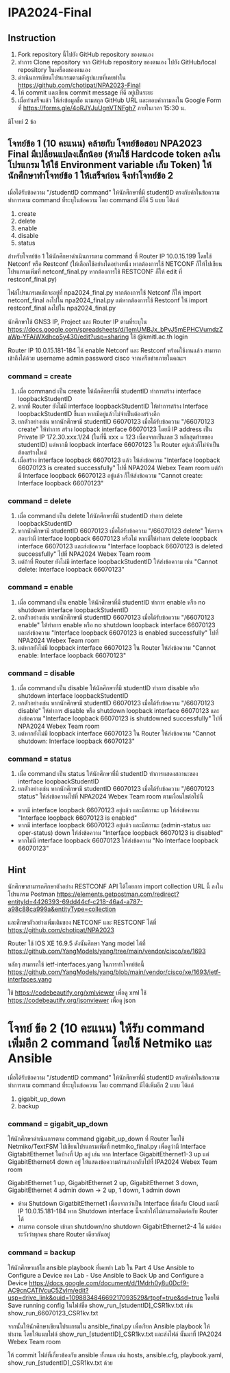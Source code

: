 # IPA2024-Final

## Instruction

1. Fork repository นี้ไปยัง GitHub repository ของตนเอง
2. ทำการ Clone repository จาก GitHub repository ของตนเอง ไปยัง GitHub/local repository ในเครื่องของตนเอง
3. ดำเนินการเขียนโปรแกรมตามดังรูปแบบที่เคยทำใน <https://github.com/chotipat/NPA2023-Final> 
4. ให้ commit และเขียน commit message ที่ดี อยู่เป็นระยะ
5. เมื่อทำเสร็จแล้ว ให้ส่งข้อมูลชื่อ นามสกุล GitHub URL และตอบคำถามลงใน Google Form ที่ <https://forms.gle/4oRJYJuUgnVTNFgh7> ภายในเวลา 15:30 น.

มีโจทย์ 2 ข้อ

## โจทย์ข้อ 1 (10 คะแนน) คล้ายกับ โจทย์ข้อสอบ NPA2023 Final มีเปลี่ยนแปลงเล็กน้อย (ห้ามใช้ Hardcode token ลงในโปรแกรม ให้ใช้ Environment variable เก็บ Token) ให้นักศึกษาทำโจทย์ข้อ 1 ให้เสร็จก่อน จึงทำโจทย์ข้อ 2 

เมื่อได้รับข้อความ "/studentID command" ให้นักศึกษาที่มี studentID ตรงกับค่าในข้อความทำการตาม command ที่ระบุในข้อความ โดย command มีได้ 5 แบบ ได้แก่

1. create
2. delete
3. enable
4. disable
5. status

สำหรับโจทย์ข้อ 1 ให้นักศึกษาดำเนินการตาม command ที่ Router IP 10.0.15.199 โดยใช้ Netconf หรือ Restconf (ให้เลือกใช้อย่างใดอย่างหนึ่ง หากต้องการใช้ NETCONF ก็ให้ไปเขียนโปรแกรมเพิ่มที่ netconf_final.py หากต้องการใช้ RESTCONF ก็ให้ edit ที่ restconf_final.py)

ไฟล์โปรแกรมหลักจะอยู่ที่ npa2024_final.py หากต้องการใช้ Netconf ก็ให้ import netconf_final ลงไปใน npa2024_final.py แต่หากต้องการใช้ Restconf ให้ import restconf_final ลงไปใน npa2024_final.py

นักศึกษาใช้ GNS3 IP, Project และ Router IP ตามที่ระบุใน https://docs.google.com/spreadsheets/d/1emUMBJx_bPvJ5mEPHCVumdzZaWp-YFAiWXdhco5y430/edit?usp=sharing ใช้ @kmitl.ac.th login

Router IP 10.0.15.181-184 ได้ enable Netconf และ Restconf พร้อมใช้งานแล้ว สามารถเข้าถึงได้ด้วย username admin password cisco จากเครือข่ายภายในคณะฯ

### command = create

1. เมื่อ command เป็น create ให้นักศึกษาที่มี studentID ทำการสร้าง interface loopbackStudentID
2. หากที่ Router ยังไม่มี interface loopbackStudentID ให้ทำการสร้าง Interface loopbackStudentID ขึ้นมา หากมีอยู่แล้วไม่จำเป็นต้องสร้างอีก
3. ยกตัวอย่างเช่น หากนักศึกษามี studentID 66070123 เมื่อได้รับข้อความ "/66070123 create" ให้ทำการ สร้าง loopback interface 66070123 โดยมี IP address เป็น Private IP 172.30.xxx.1/24 (ในที่นี้ xxx = 123 เนื่องจากเป็นเลข 3 หลักสุดท้ายของ studentID) แต่หากมี loopback interface 66070123 ใน Router อยู่แล้วก็ไม่จำเป็นต้องสร้างใหม่
4. เมื่อสร้าง interface loopback 66070123 แล้ว ให้ส่งข้อความ "Interface loopback 66070123 is created successfully" ไปที่ NPA2024 Webex Team room แต่ถ้ามี Interface loopback 66070123 อยู่แล้ว ก็ให้ส่งข้อความ "Cannot create: Interface loopback 66070123"

### command = delete

1. เมื่อ command เป็น delete ให้นักศึกษาที่มี studentID ทำการ delete loopbackStudentID
2. หากนักศึกษามี studentID 66070123 เมื่อได้รับข้อความ "/66070123 delete" ให้ตรวจสอบว่ามี interface loopback 66070123 หรือไม่ หากมีให้ทำการ delete loopback interface 66070123 และส่งข้อความ "Interface loopback 66070123 is deleted successfully" ไปที่ NPA2024 Webex Team room
3. แต่ถ้าที่ Router ยังไม่มี interface loopbackStudentID ให้ส่งข้อความ เช่น "Cannot delete: Interface loopback 66070123"

### command = enable

1. เมื่อ command เป็น enable ให้นักศึกษาที่มี studentID ทำการ enable หรือ no shutdown interface loopbackStudentID
2. ยกตัวอย่างเช่น หากนักศึกษามี studentID 66070123 เมื่อได้รับข้อความ "/66070123 enable" ให้ทำการ enable หรือ no shutdown loopback interface 66070123 และส่งข้อความ "Interface loopback 66070123 is enabled successfully" ไปที่ NPA2024 Webex Team room
3. แต่หากยังไม่มี loopback interface 66070123 ใน Router ให้ส่งข้อความ "Cannot enable: Interface loopback 66070123"

### command = disable

1. เมื่อ command เป็น disable ให้นักศึกษาที่มี studentID ทำการ disable หรือ shutdown interface loopbackStudentID
2. ยกตัวอย่างเช่น หากนักศึกษามี studentID 66070123 เมื่อได้รับข้อความ "/66070123 disable" ให้ทำการ disable หรือ shutdown loopback interface 66070123 และส่งข้อความ "Interface loopback 66070123 is shutdowned successfully" ไปที่ NPA2024 Webex Team room
3. แต่หากยังไม่มี loopback interface 66070123 ใน Router ให้ส่งข้อความ "Cannot shutdown: Interface loopback 66070123"

### command = status

1. เมื่อ command เป็น status ให้นักศึกษาที่มี studentID ทำการแสดงสถานะของ interface loopbackStudentID
2. ยกตัวอย่างเช่น หากนักศึกษามี studentID 66070123 เมื่อได้รับข้อความ "/66070123 status" ให้ส่งข้อความไปที่ NPA2024 Webex Team room ตามเงื่อนไขต่อไปนี้

- หากมี interface loopback 66070123 อยู่แล้ว และมีสถานะ up ให้ส่งข้อความ "Interface loopback 66070123 is enabled"
- หากมี interface loopback 66070123 อยู่แล้ว และมีสถานะ (admin-status และ oper-status) down ให้ส่งข้อความ "Interface loopback 66070123 is disabled"
- หากไม่มี interface loopback 66070123 ให้ส่งข้อความ "No Interface loopback 66070123"

## Hint

นักศึกษาสามารถศึกษาตัวอย่าง RESTCONF API ได้โดยการ import collection URL นี้ ลงในโปรแกรม Postman
<https://elements.getpostman.com/redirect?entityId=4426393-69dd44cf-c218-46a4-a787-a98c88ca999a&entityType=collection>

และศึกษาตัวอย่างเพิ่มเติมของ NETCONF และ RESTCONF ได้ที่
<https://github.com/chotipat/NPA2023>

Router ใช้ IOS XE 16.9.5 ดังนั้นศึกษา Yang model ได้ที่ <https://github.com/YangModels/yang/tree/main/vendor/cisco/xe/1693>

หลักๆ สามารถใช้ ietf-interfaces.yang ในการทำโจทย์ข้อนี้ <https://github.com/YangModels/yang/blob/main/vendor/cisco/xe/1693/ietf-interfaces.yang>

ใช้ <https://codebeautify.org/xmlviewer> เพื่อดู xml
ใช้ <https://codebeautify.org/jsonviewer> เพื่อดู json

# โจทย์ ข้อ 2 (10 คะแนน) ให้รับ command เพิ่มอีก 2 command โดยใช้ Netmiko และ Ansible 

เมื่อได้รับข้อความ "/studentID command" ให้นักศึกษาที่มี studentID ตรงกับค่าในข้อความทำการตาม command ที่ระบุในข้อความ โดย command มีได้เพิ่มอีก 2 แบบ ได้แก่

1. gigabit_up_down
2. backup

### command = gigabit_up_down

ให้นักศึกษาดำเนินการตาม command gigabit_up_down ที่ Router โดยใช้ Netmiko/TextFSM ไปเขียนโปรแกรมเพิ่มที่ netmiko_final.py เพื่อดูว่ามี Interface GigtabitEthernet ใดบ้างที่ Up อยู่ เช่น หาก Interface GigabitEthernet1-3 up แต่ GigabitEthernet4 down อยู่ ให้แสดงข้อความด้านล่างกลับไปที่ IPA2024 Webex Team room

GigabitEthernet 1 up, GigabitEthernet 2 up, GigabitEthernet 3 down, GigabitEthernet 4 admin down -> 2 up, 1 down, 1 admin down

- ห้าม Shutdown GigatbitEthernet1 เนื่องจากว่าเป็น Interface ที่ต่อกับ Cloud และมี IP 10.0.15.181-184 หาก Shutdown interface นี้จะทำให้ไม่สามารถติดต่อกับ Router ได้
- สามารถ console เข้ามา shutdown/no shutdown GigabitEthernet2-4 ได้ แต่ต้องระวังว่าทุกคน share Router เดียวกันอยู่

### command = backup

ให้นักศึกษาแก้ไข ansible playbook ที่เคยทำ Lab ใน Part 4 Use Ansible to Configure a Device ของ Lab - Use Ansible to Back Up and Configure a Device
https://docs.google.com/document/d/1Mdrh0y8u0Dcf9-AC9cnCATlVcuC5ZyIm/edit?usp=drive_link&ouid=109883484669217093529&rtpof=true&sd=true โดยให้ Save running config ในไฟล์ชื่อ show_run_[studentID]_CSR1kv.txt เช่น show_run_66070123_CSR1kv.txt

จากนั้นให้นักศึกษาเขียนโปรแกรมใน ansible_final.py เพื่อเรียก Ansible playbook ให้ทำงาน โดยให้แนบไฟล์ show_run_[studentID]_CSR1kv.txt และส่งไฟล์ นั้นมาที่ IPA2024 Webex Team room

ให้ commit ไฟล์ที่เกี่ยวข้องกับ ansible ทั้งหมด เช่น hosts, ansible.cfg, playbook.yaml, show_run_[studentID]_CSR1kv.txt ด้วย
